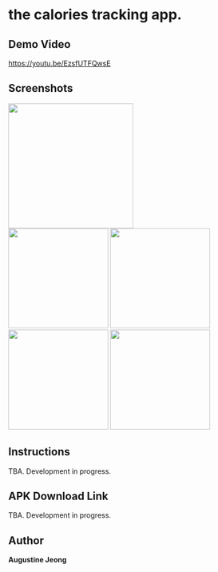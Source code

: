 # the calories tracking app.

## Demo Video
https://youtu.be/EzsfUTFQwsE

## Screenshots 
<div>
<img src="https://user-images.githubusercontent.com/14143525/81293951-0166f080-9023-11ea-828c-8df18486c78f.png" width="250">
  
<div>
<img src="https://user-images.githubusercontent.com/14143525/81294088-32472580-9023-11ea-9b82-bb126738404b.png" width="200">
<img src="https://user-images.githubusercontent.com/14143525/81294094-3410e900-9023-11ea-968f-4da1932945fe.png" width="200">
<img src="https://user-images.githubusercontent.com/14143525/81294102-36734300-9023-11ea-8360-dadc4877e71b.png" width="200">
<img src="https://user-images.githubusercontent.com/14143525/81294105-383d0680-9023-11ea-8b9f-09899a8d31f4.png" width="200">

## Instructions
TBA. Development in progress.

## APK Download Link
TBA. Development in progress.

## Author
**Augustine Jeong**
